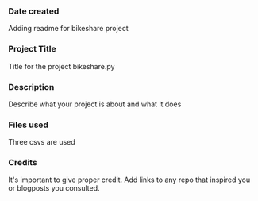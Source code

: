 ### Date created
Adding readme for bikeshare project

### Project Title
Title for the project bikeshare.py

### Description
Describe what your project is about and what it does

### Files used
Three csvs are used

### Credits
It's important to give proper credit. Add links to any repo that inspired you or blogposts you consulted.


